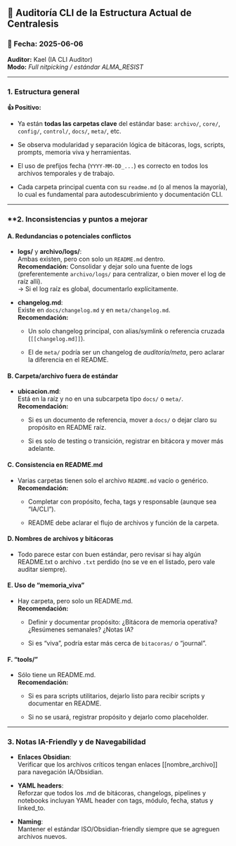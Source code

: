 ## 🧠 **Auditoría CLI de la Estructura Actual de Centralesis**

### 📆 Fecha: 2025-06-06

**Auditor:** Kael (IA CLI Auditor)  
**Modo:** _Full nitpicking / estándar ALMA_RESIST_

---

### **1. Estructura general**

**👍 Positivo:**

- Ya están **todas las carpetas clave** del estándar base: `archivo/`, `core/`, `config/`, `control/`, `docs/`, `meta/`, etc.
    
- Se observa modularidad y separación lógica de bitácoras, logs, scripts, prompts, memoria viva y herramientas.
    
- El uso de prefijos fecha (`YYYY-MM-DD_...`) es correcto en todos los archivos temporales y de trabajo.
    
- Cada carpeta principal cuenta con su `readme.md` (o al menos la mayoría), lo cual es fundamental para autodescubrimiento y documentación CLI.
    

---

### **2. **Inconsistencias y puntos a mejorar**

#### **A. Redundancias o potenciales conflictos**

- **logs/** y **archivo/logs/**:  
    Ambas existen, pero con solo un `README.md` dentro.  
    **Recomendación:** Consolidar y dejar solo una fuente de logs (preferentemente `archivo/logs/` para centralizar, o bien mover el log de raíz allí).  
    → Si el log raíz es global, documentarlo explícitamente.
    
- **changelog.md**:  
    Existe en `docs/changelog.md` y en `meta/changelog.md`.  
    **Recomendación:**
    
    - Un solo changelog principal, con alias/symlink o referencia cruzada (`[[changelog.md]]`).
        
    - El de `meta/` podría ser un changelog de _auditoría/meta_, pero aclarar la diferencia en el README.
        

#### **B. Carpeta/archivo fuera de estándar**

- **ubicacion.md**:  
    Está en la raíz y no en una subcarpeta tipo `docs/` o `meta/`.  
    **Recomendación:**
    
    - Si es un documento de referencia, mover a `docs/` o dejar claro su propósito en README raíz.
        
    - Si es solo de testing o transición, registrar en bitácora y mover más adelante.
        

#### **C. Consistencia en README.md**

- Varias carpetas tienen solo el archivo `README.md` vacío o genérico.  
    **Recomendación:**
    
    - Completar con propósito, fecha, tags y responsable (aunque sea “IA/CLI”).
        
    - README debe aclarar el flujo de archivos y función de la carpeta.
        

#### **D. Nombres de archivos y bitácoras**

- Todo parece estar con buen estándar, pero revisar si hay algún README.txt o archivo `.txt` perdido (no se ve en el listado, pero vale auditar siempre).
    

#### **E. Uso de “memoria_viva”**

- Hay carpeta, pero solo un README.md.  
    **Recomendación:**
    
    - Definir y documentar propósito: ¿Bitácora de memoria operativa? ¿Resúmenes semanales? ¿Notas IA?
        
    - Si es “viva”, podría estar más cerca de `bitacoras/` o “journal”.
        

#### **F. “tools/”**

- Sólo tiene un README.md.  
    **Recomendación:**
    
    - Si es para scripts utilitarios, dejarlo listo para recibir scripts y documentar en README.
        
    - Si no se usará, registrar propósito y dejarlo como placeholder.
        

---

### **3.** **Notas IA-Friendly y de Navegabilidad**

- **Enlaces Obsidian**:  
    Verificar que los archivos críticos tengan enlaces [[nombre_archivo]] para navegación IA/Obsidian.
    
- **YAML headers**:  
    Reforzar que todos los .md de bitácoras, changelogs, pipelines y notebooks incluyan YAML header con tags, módulo, fecha, status y linked_to.
    
- **Naming**:  
    Mantener el estándar ISO/Obsidian-friendly siempre que se agreguen archivos nuevos.